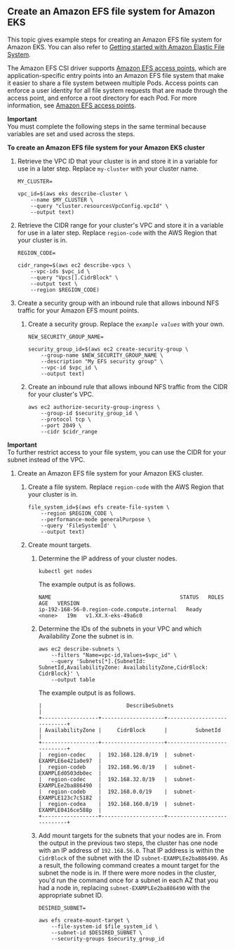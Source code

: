 
## Create an Amazon EFS file system for Amazon EKS

This topic gives example steps for creating an Amazon EFS file system for Amazon EKS. You can also refer to [Getting started with Amazon Elastic File System](https://docs.aws.amazon.com/efs/latest/ug/getting-started.html).

The Amazon EFS CSI driver supports [Amazon EFS access points](https://docs.aws.amazon.com/efs/latest/ug/efs-access-points.html), which are application\-specific entry points into an Amazon EFS file system that make it easier to share a file system between multiple Pods. Access points can enforce a user identity for all file system requests that are made through the access point, and enforce a root directory for each Pod. For more information, see [Amazon EFS access points](../examples/kubernetes/access_points/README.md).

**Important**  
You must complete the following steps in the same terminal because variables are set and used across the steps.

**To create an Amazon EFS file system for your Amazon EKS cluster**

1. Retrieve the VPC ID that your cluster is in and store it in a variable for use in a later step. Replace `my-cluster` with your cluster name.

   ```
   MY_CLUSTER=

   vpc_id=$(aws eks describe-cluster \
       --name $MY_CLUSTER \
       --query "cluster.resourcesVpcConfig.vpcId" \
       --output text)
   ```

1. Retrieve the CIDR range for your cluster's VPC and store it in a variable for use in a later step. Replace `region-code` with the AWS Region that your cluster is in.

   ```
   REGION_CODE=

   cidr_range=$(aws ec2 describe-vpcs \
       --vpc-ids $vpc_id \
       --query "Vpcs[].CidrBlock" \
       --output text \
       --region $REGION_CODE)
   ```

1. Create a security group with an inbound rule that allows inbound NFS traffic for your Amazon EFS mount points.

   1. Create a security group. Replace the *`example values`* with your own.

      ```
      NEW_SECURITY_GROUP_NAME=

      security_group_id=$(aws ec2 create-security-group \
          --group-name $NEW_SECURITY_GROUP_NAME \
          --description "My EFS security group" \
          --vpc-id $vpc_id \
          --output text)
      ```

   1. Create an inbound rule that allows inbound NFS traffic from the CIDR for your cluster's VPC.

      ```
      aws ec2 authorize-security-group-ingress \
          --group-id $security_group_id \
          --protocol tcp \
          --port 2049 \
          --cidr $cidr_range
      ```
**Important**  
To further restrict access to your file system, you can use the CIDR for your subnet instead of the VPC.

1. Create an Amazon EFS file system for your Amazon EKS cluster.

   1. Create a file system. Replace `region-code` with the AWS Region that your cluster is in.

      ```
      file_system_id=$(aws efs create-file-system \
          --region $REGION_CODE \
          --performance-mode generalPurpose \
          --query 'FileSystemId' \
          --output text)
      ```

   1. Create mount targets.

      1. Determine the IP address of your cluster nodes.

         ```
         kubectl get nodes
         ```

         The example output is as follows.

         ```
         NAME                                         STATUS   ROLES    AGE   VERSION
         ip-192-168-56-0.region-code.compute.internal   Ready    <none>   19m   v1.XX.X-eks-49a6c0
         ```

      1. Determine the IDs of the subnets in your VPC and which Availability Zone the subnet is in.

         ```
         aws ec2 describe-subnets \
             --filters "Name=vpc-id,Values=$vpc_id" \
             --query 'Subnets[*].{SubnetId: SubnetId,AvailabilityZone: AvailabilityZone,CidrBlock: CidrBlock}' \
             --output table
         ```

         The example output is as follows.

         ```
         |                           DescribeSubnets                          |
         +------------------+--------------------+----------------------------+
         | AvailabilityZone |     CidrBlock      |         SubnetId           |
         +------------------+--------------------+----------------------------+
         |  region-codec    |  192.168.128.0/19  |  subnet-EXAMPLE6e421a0e97  |
         |  region-codeb    |  192.168.96.0/19   |  subnet-EXAMPLEd0503db0ec  |
         |  region-codec    |  192.168.32.0/19   |  subnet-EXAMPLEe2ba886490  |
         |  region-codeb    |  192.168.0.0/19    |  subnet-EXAMPLE123c7c5182  |
         |  region-codea    |  192.168.160.0/19  |  subnet-EXAMPLE0416ce588p  |
         +------------------+--------------------+----------------------------+
         ```

      1. Add mount targets for the subnets that your nodes are in. From the output in the previous two steps, the cluster has one node with an IP address of `192.168.56.0`. That IP address is within the `CidrBlock` of the subnet with the ID `subnet-EXAMPLEe2ba886490`. As a result, the following command creates a mount target for the subnet the node is in. If there were more nodes in the cluster, you'd run the command once for a subnet in each AZ that you had a node in, replacing `subnet-EXAMPLEe2ba886490` with the appropriate subnet ID.

         ```
         DESIRED_SUBNET=

         aws efs create-mount-target \
             --file-system-id $file_system_id \
             --subnet-id $DESIRED_SUBNET \
             --security-groups $security_group_id
         ```
